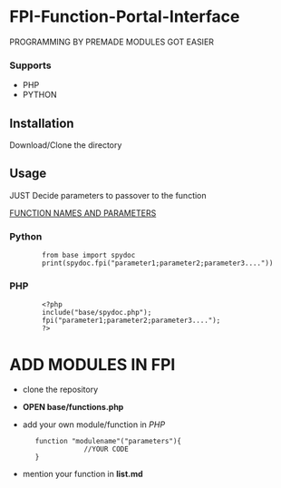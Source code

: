 # FPI-Function-Portal-Interface


PROGRAMMING BY PREMADE MODULES GOT EASIER
      
   ### Supports
   
   - PHP
   - PYTHON
   
   ## Installation       
   
   Download/Clone the directory
       
   ## Usage
   JUST Decide parameters to passover to the function
   
   
   [FUNCTION NAMES AND PARAMETERS](list.md)
   
   ### Python
            
            from base import spydoc
            print(spydoc.fpi("parameter1;parameter2;parameter3...."))
       
   ### PHP 
            <?php
            include("base/spydoc.php");
            fpi("parameter1;parameter2;parameter3....");
            ?>
            
# ADD MODULES IN FPI
   - clone the repository
   - **OPEN base/functions.php**
   - add your own module/function in *PHP*
            
            function "modulename"("parameters"){
                        //YOUR CODE
            }
   - mention your function in **list.md**
